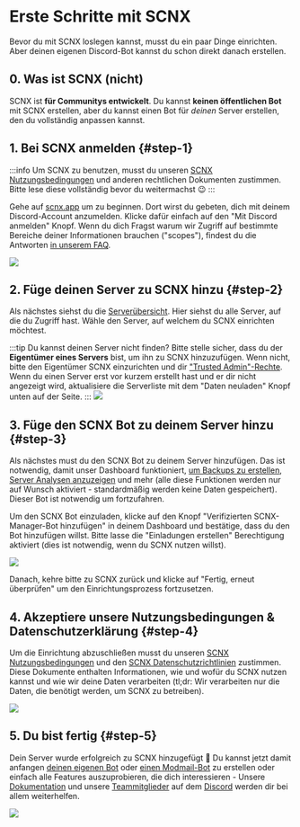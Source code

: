 # Erste Schritte mit SCNX

Bevor du mit SCNX loslegen kannst, musst du ein paar Dinge einrichten. Aber deinen eigenen Discord-Bot kannst du schon direkt danach erstellen.

## 0. Was ist SCNX (nicht)

SCNX ist **für Communitys entwickelt**. Du kannst __**keinen öffentlichen Bot**__ mit SCNX erstellen, aber du kannst einen Bot für
*deinen* Server erstellen, den du vollständig anpassen kannst.

## 1. Bei SCNX anmelden {#step-1}

:::info
Um SCNX zu benutzen, musst du unseren [SCNX Nutzungsbedingungen](https://sc-net.work/scnx-tos) und anderen rechtlichen Dokumenten zustimmen. Bitte
lese diese vollständig bevor du weitermachst :wink:
:::

Gehe auf [scnx.app](https://scnx.app/de) um zu beginnen. Dort wirst du gebeten, dich mit deinem Discord-Account anzumelden. Klicke dafür einfach auf
den "Mit Discord anmelden" Knopf. Wenn du dich Fragst warum wir Zugriff auf bestimmte Bereiche deiner Informationen brauchen 
("scopes"), findest du die Antworten [in unserem FAQ](./scnx/account-and-billing/faq#discord-access).

![](@site/docs/assets/setup/setup-1.png)

## 2. Füge deinen Server zu SCNX hinzu {#step-2}

Als nächstes siehst du die [Serverübersicht](https://scnx.app/de/user/guilds). Hier siehst du alle Server, auf die du Zugriff hast.
Wähle den Server, auf welchem du SCNX einrichten möchtest.

:::tip Du kannst deinen Server nicht finden?
Bitte stelle sicher, dass du der **Eigentümer eines Servers** bist, um ihn zu SCNX hinzuzufügen. Wenn nicht, bitte den Eigentümer SCNX einzurichten 
und dir ["Trusted Admin"-Rechte](scnx/guilds/trusted-admins). Wenn du einen Server erst vor kurzem erstellt hast und er dir nicht angezeigt wird,
aktualisiere die Serverliste mit dem "Daten neuladen" Knopf unten auf der Seite.
:::
![](@site/docs/assets/setup/setup-2.png)

## 3. Füge den SCNX Bot zu deinem Server hinzu {#step-3}

Als nächstes must du den SCNX Bot zu deinem Server hinzufügen. Das ist notwendig, damit unser Dashboard funktioniert,
[um Backups zu erstellen](./scnx/guilds/backups), [Server Analysen anzuzeigen](./scnx/guilds/analytics) und
mehr (alle diese Funktionen werden nur auf Wunsch aktiviert - standardmäßig werden keine Daten gespeichert). Dieser Bot ist notwendig um fortzufahren.

Um den SCNX Bot einzuladen, klicke auf den Knopf "Verifizierten SCNX-Manager-Bot hinzufügen" in deinem Dashboard und bestätige, dass du den Bot hinzufügen willst.
Bitte lasse die "Einladungen erstellen" Berechtigung aktiviert (dies ist notwendig, wenn du SCNX nutzen willst).

![](@site/docs/assets/setup/setup-3.png)

Danach, kehre bitte zu SCNX zurück und klicke auf "Fertig, erneut überprüfen" um den Einrichtungsprozess fortzusetzen.

## 4. Akzeptiere unsere Nutzungsbedingungen & Datenschutzerklärung {#step-4}

Um die Einrichtung abzuschließen musst du unseren [SCNX Nutzungsbedingungen](https://sc-net.work/scnx-tos)
und den [SCNX Datenschutzrichtlinien](https://sc-net.work/scnx-privacy) zustimmen. Diese Dokumente enthalten Informationen, wie und wofür du SCNX nutzen kannst
und wie wir deine Daten verarbeiten (tl;dr: Wir verarbeiten nur die Daten, die benötigt werden, um SCNX zu betreiben).

![](assets/setup/setup-4.png)

## 5. Du bist fertig {#step-5}

Dein Server wurde erfolgreich zu SCNX hinzugefügt :tada:
Du kannst jetzt damit anfangen [deinen eigenen Bot](custom-bot) oder [einen Modmail-Bot](modmail)  zu erstellen oder einfach alle Features auszuprobieren, die dich interessieren -
Unsere [Dokumentation](/) und unsere [Teammitglieder](https://scnx.app/help) auf dem [Discord](https://sc-net.work/dc) werden dir bei allem weiterhelfen.

![](assets/setup/setup-5.png)

